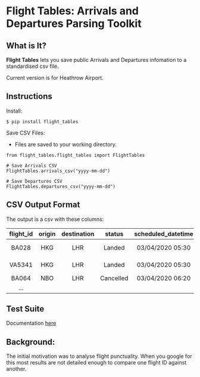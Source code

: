 # Flight Tables: Arrivals and Departures Parsing Toolkit
## What is It?

**Flight Tables** lets you save public Arrivals and Departures infomation to a standardised csv file.  

Current version is for Heathrow Airport.

## Instructions
Install:
```
$ pip install flight_tables
```
Save CSV Files:
* Files are saved to your working directory. 

```         
from flight_tables.flight_tables import FlightTables

# Save Arrivals CSV
FlightTables.arrivals_csv("yyyy-mm-dd")

# Save Departures CSV
FlightTables.departures_csv("yyyy-mm-dd")
```

## CSV Output Format
The output is a csv with these columns:

| flight_id | origin | destination |   status  | scheduled_datetime |  actual_datetime | delay_mins | code_share |
|:---------:|:------:|:-----------:|:---------:|:------------------:|:----------------:|:----------:|:----------:|
|   BA028   |   HKG  |     LHR     |   Landed  |  03/04/2020 05:30  | 03/04/2020 05:39 |      9     |     No     |
|   VA5341  |   HKG  |     LHR     |   Landed  |  03/04/2020 05:30  | 03/04/2020 05:29 |     -1     |  Alt-Code  |
|   BA064   |   NBO  |     LHR     | Cancelled |  03/04/2020 06:20  |                  |            |  Main-Code |
|    ...    |        |             |           |                    |                  |            |            |

## Test Suite
Documentation [here](./docs/unit_tests.md)

## Background:
The initial motivation was to analyse flight punctuality. When you google for this most results are not detailed enough to compare one flight ID against another.